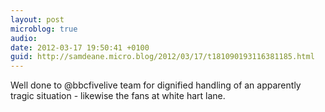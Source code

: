 ```yaml
---
layout: post
microblog: true
audio: 
date: 2012-03-17 19:50:41 +0100
guid: http://samdeane.micro.blog/2012/03/17/t181090193116381185.html
---
```

Well done to @bbcfivelive team for dignified handling of an apparently tragic situation - likewise the fans at white hart lane.
